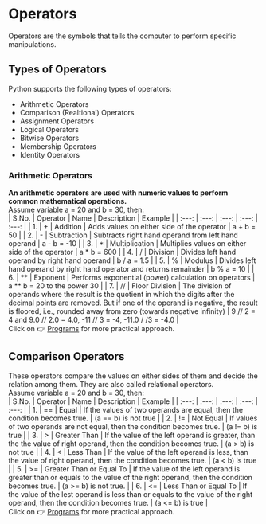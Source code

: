 # Operators
Operators are the symbols that tells the computer to perform specific manipulations.

## Types of Operators
Python supports the following types of operators:
* Arithmetic Operators
* Comparison (Realtional) Operators
* Assignment Operators
* Logical Operators
* Bitwise Operators
* Membership Operators
* Identity Operators

### Arithmetic Operators
**An arithmetic operators are used with numeric values to perform common mathematical operations.** <br>
Assume variable a = 20 and b = 30, then: <br>
| S.No. | Operator | Name  | Description | Example |
| :---: | :---: | :---: | :---: | :---: |
| 1.  | + | Addition  | Adds values on either side of the operator  | a + b = 50 |
| 2.  | - | Subtraction | Subtracts right hand operand from left hand operand | a - b = -10 |
| 3.  | * | Multiplication  | Multiplies values on either side of the operator  | a * b = 600 |
| 4.  | / | Division  | Divides left hand operand by right hand operand | b / a = 1.5 |
| 5.  | % | Modulus | Divides left hand operand by right hand operator and returns remainder  | b % a = 10  |
| 6.  | **  | Exponent  | Performs exponential (power) calculation on operators | a ** b = 20 to the power 30 |
| 7.  | //  | Floor Division  | The division of operands where the result is the quotient in which the digits after the decimal points are removed. But if one of the operand is negative, the result is floored, i.e., rounded away from zero (towards negative infinity) |  9 // 2 = 4 and 9.0 // 2.0 = 4.0, -11 // 3 = -4, -11.0 / /3 = -4.0 |
<br>
Click on 👉 <a href="https://github.com/bishtanuj/python/tree/main/Operators#arithmetic-operators">Programs</a> for more practical approach.

## Comparison Operators
These operators compare the values on either sides of them and decide the relation among them. They are also called relational operators. <br>
Assume variable a = 20 and b = 30, then: <br>
| S.No. | Operator | Name  | Description | Example |
| :---: | :---: | :---: | :---: | :---: |
| 1.  | ==  | Equal | If the values of two operands are equal, then the condition becomes true. | (a == b) is not true  |
| 2.  | !=  | Not Equal | If values of two operands are not equal, then the condition becomes true. | (a != b) is true  |
| 3.  | > | Greater Than  | If the value of the left operand is greater, than the the value of right operand, then the condition becomes true. |  (a > b) is not true |
| 4.  | < | Less Than | If the value of the left operand is less, than the value of right operand, then the condition becomes true. | (a < b) is true |
| 5.  | >=  | Greater Than or Equal To  | If the value of the left operand is greater than or equals to the value of the right operand, then the condition becomes true.  | (a >= b) is not true. |
| 6.  | <=  | Less Than or Equal To | If the value of the lest operand is less than or equals to the value of the right operand, then the condition becomes true. | (a <= b) is true  |
<br>
Click on 👉 <a href="[https://github.com/bishtanuj/python/tree/main/Operators](https://github.com/bishtanuj/python/tree/main/Operators#comparison-operators)">Programs</a> for more practical approach.
